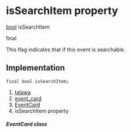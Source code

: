 
<div>

# isSearchItem property

</div>


[bool](https://api.flutter.dev/flutter/dart-core/bool-class.html)
isSearchItem


final




This flag indicates that if this event is searchable.



## Implementation

``` language-dart
final bool isSearchItem;
```







1.  [talawa](../../index.md)
2.  [event_card](../../widgets_event_card/)
3.  [EventCard](../../widgets_event_card/EventCard-class.md)
4.  isSearchItem property

##### EventCard class







